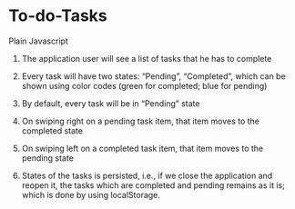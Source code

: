 # To-do-Tasks

Plain Javascript 

1. The application user will see a list of tasks that he has to complete

2. Every task will have two states: “Pending”, “Completed”, which can be shown using color codes (green for completed; blue for pending)

3. By default, every task will be in “Pending” state

4. On swiping right on a pending task item, that item moves to the completed state

5. On swiping left on a completed task item, that item moves to the pending state

6. States of the tasks is persisted, i.e., if we close the application and reopen it, the tasks which are completed and pending remains as it is; 
which is done by using localStorage.
